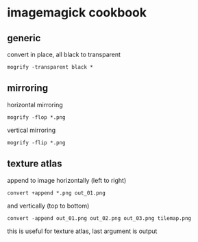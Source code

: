 
# imagemagick cookbook 


## generic 

convert in place, all black to transparent
```
mogrify -transparent black *
```


## mirroring

horizontal mirroring
```
mogrify -flop *.png
```

vertical mirroring
```
mogrify -flip *.png
```


## texture atlas 

append to image horizontally (left to right)
```
convert +append *.png out_01.png
```
and vertically (top to bottom)
```
convert -append out_01.png out_02.png out_03.png tilemap.png
```
this is useful for texture atlas, last argument is output

